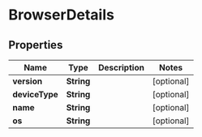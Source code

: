 

# BrowserDetails


## Properties

| Name | Type | Description | Notes |
|------------ | ------------- | ------------- | -------------|
|**version** | **String** |  |  [optional] |
|**deviceType** | **String** |  |  [optional] |
|**name** | **String** |  |  [optional] |
|**os** | **String** |  |  [optional] |



